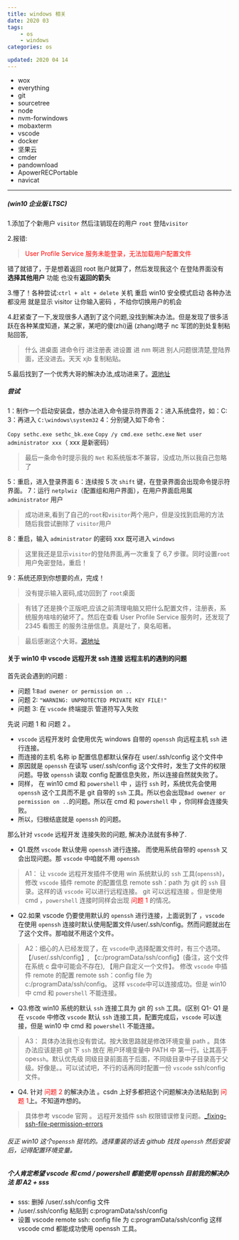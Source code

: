 ```yaml
---
title: windows 相关
date: 2020 03
tags:
    - os
    - windows
categories: os

updated: 2020 04 14
---
```


-   wox
-   everything
-   git
-   sourcetree
-   node
-   nvm-forwindows
-   mobaxterm
-   vscode
-   docker
-   坚果云
-   cmder
-   pandownload
-   ApowerRECPortable
-   navicat

---

##### (win10 企业版 LTSC)

1.添加了个新用户 `visitor` 然后注销现在的用户 `root` 登陆`visitor`

2.报错:

> <font  color='red'> User Profile Service 服务未能登录，无法加载用户配置文件</font>

错了就错了，于是想着返回 root 账户就算了，然后发现我这个 在登陆界面没有 **选择其他用户** 功能 也没有**返回的箭头**

3.懵了！各种尝试:`ctrl + alt + delete` 关机 重启 win10 安全模式启动 各种办法都没用 就是显示 visitor 让你输入密码 ，不给你切换用户的机会

4.赶紧查了一下,发现很多人遇到了这个问题,没找到解决办法。但是发现了很多活跃在各种某度知道，某之家，某吧的傻(zhi)逼 (zhang)瞎子 nc 军团的到处复制粘贴回答,

> 什么 进桌面 进命令行 进注册表 进设置 进 nm 啊进 别人问题很清楚,登陆界面，还没进去。天天 xjb 复制粘贴。

5.最后找到了一个优秀大哥的解决办法,成功进来了。[源地址](https://zhidao.baidu.com/question/1770296959514572980.html)

##### 尝试

1：制作一个启动安装盘，想办法进入命令提示符界面
2：进入系统盘符，如：C:\
3：再进入 `C:\windows\system32`
4：分别键入如下命令：

`Copy sethc.exe sethc_bk.exe`
`Copy /y cmd.exe sethc.exe`
`Net user administrator xxx`（ xxx 是新密码）

> 最后一条命令时提示我的 `Net` 和系统版本不兼容，没成功,所以我自己忽略了

5：重启，进入登录界面
6：连续按 5 次 `shift` 键，在登录界面会出现命令提示符界面。
7：运行 `netplwiz`（配置组和用户界面），在用户界面启用属 `administrator` 用户

> 成功进来,看到了自己的`root`和`visitor`两个用户，但是没找到启用的方法
> 随后我尝试删除了 `visitor`用户

8：重启，输入 `administrator` 的密码 xxx 既可进入 `windows`

> 这里我还是显示`visitor`的登陆界面,再一次重复了 6,7 步骤。同时设置`root`用户免密登陆，重启！

9：系统还原到你想要的点，完成！

> 没有提示输入密码,成功回到了 `root`桌面

> 有钱了还是换个正版吧,应该之前清理电脑又把什么配置文件，注册表，系统服务啥啥的破坏了。然后在查看 User Profile Service 服务时，还发现了 2345 看图王 的服务注册信息。真是吐了，臭名昭著。

> 最后感谢这个大哥。[源地址](https://zhidao.baidu.com/question/1770296959514572980.html)

#### 关于 win10 中 vscode 远程开发 ssh 连接 远程主机的遇到的问题

首先说会遇到的问题 :

-   问题 1:`Bad owener or permission on ..`
-   问题 2: `"WARNING: UNPROTECTED PRIVATE KEY FILE!"`
-   问题 3: 在 `vscode` 终端提示 管道符写入失败

先说 问题 1 和 问题 2 。

-   `vscode` 远程开发时 会使用优先 windows 自带的 `openssh` 向远程主机 `ssh` 进行连接。
-   而连接的主机 名称 ip 配置信息都默认保存在 user/.ssh/config 这个文件中
-   原因就是 `openssh` 在读写 user/.ssh/config 这个文件时，发生了文件的权限问题。导致 `openssh` 读取 config 配置信息失败，所以连接自然就失败了。
-   同样， 在 win10 cmd 和 `powershell` 中 ，运行 `ssh` 时，系统优先会使用 `openssh` 这个工具而不是 git 自带的 `ssh` 工具。所以也会出现`Bad owener or permission on ..`的问题。所以在 cmd 和 `powershell` 中 ，你同样会连接失败。
-   所以，归根结底就是 `openssh` 的问题。

那么针对 `vscode` 远程开发 连接失败的问题, 解决办法就有多种了.

-   Q1.既然 `vscode` 默认使用 `openssh` 进行连接。 而使用系统自带的 `openssh` 又会出现问题。那 `vscode` 中咱就不用 `openssh`

> A1： 让 `vscode` 远程开发插件不使用 win 系统默认的 `ssh` 工具(`openssh`)，修改 `vscode` 插件 remote 的配置信息 remote ssh：path 为 git 的 `ssh` 目录。这样的话 `vscode` 可以进行远程连接。 git 可以远程连接 。但是使用 cmd ，`powershell` 连接时同样会出现 <font color=red>问题 1 </font>的情况。

-   Q2.如果 vscode 仍要使用默认的 `openssh` 进行连接，上面说到了 ，`vscode` 在使用 `openssh` 连接时默认使用配置文件/user/.ssh/config。然而问题就出在了这个文件。那咱就不用这个文件。

> A2：细心的人已经发现了，在 `vscode`中,选择配置文件时，有三个选项。【/user/.ssh/config】, 【c:/programData/ssh/config】(备注，这个文件在系统 c 盘中可能会不存在), 【用户自定义一个文件】。 修改 `vscode` 中插件 remote 的配置 remote ssh：config file 为 c:/programData/ssh/config。 这样 `vscode`中可以连接成功。但是 win10 中 cmd 和 `powershell` 不能连接。

-   Q3.修改 win10 系统的默认 `ssh` 连接工具为 git 的 `ssh` 工具。(区别 Q1- Q1 是在 `vscode` 中修改 `vscode` 默认 `ssh` 连接工具，配置完成后，`vscode` 可以连接，但是 win10 中 cmd 和 `powershell` 不能连接。

> A3： 具体办法我也没有尝试。按大致思路就是修改环境变量 path 。具体办法应该是把 git 下 `ssh` 放在 用户环境变量中 PATH 中 第一行。让其高于 ope`ssh`。默认优先级 同级目录前面高于后面，不同级目录中子目录高于父级。好像是。。可以试试吧，不行的话再同时配置一份 `vscode` ssh/config 文件。

[^_^]: # ( // TODO 有时间试试 Q3 )

-   Q4. 针对 <font color=red> 问题 2</font> 的解决办法 。csdn 上好多都把这个问题解决办法粘贴到 <font color=red> 问题 1</font>上。不知道咋想的。

> 具体参考 vscode 官网 。 远程开发插件 ssh 权限错误修复问题。[\_fixing-ssh-file-permission-errors](https://code.visualstudio.com/docs/remote/troubleshooting#_fixing-ssh-file-permission-errors)

###### 反正 win10 这个`openssh` 挺坑的。选择重装的话去 github 找找 `openssh` 然后安装后，记得配置环境变量。

##### 个人肯定希望 vscode 和 cmd / powershell 都能使用 openssh 目前我的解决办法 即 A2 + sss

-   sss: 删掉 /user/.ssh/config 文件
-   /user/.ssh/config 粘贴到 c:programData/ssh/config
-   设置 vscode remote ssh: config file 为 c:programData/ssh/config 这样 vscode cmd 都能成功使用 openssh 工具。
